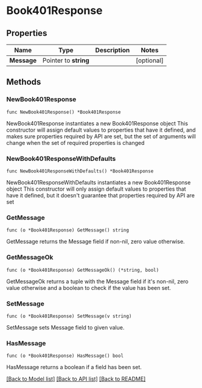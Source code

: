 # Book401Response

## Properties

Name | Type | Description | Notes
------------ | ------------- | ------------- | -------------
**Message** | Pointer to **string** |  | [optional] 

## Methods

### NewBook401Response

`func NewBook401Response() *Book401Response`

NewBook401Response instantiates a new Book401Response object
This constructor will assign default values to properties that have it defined,
and makes sure properties required by API are set, but the set of arguments
will change when the set of required properties is changed

### NewBook401ResponseWithDefaults

`func NewBook401ResponseWithDefaults() *Book401Response`

NewBook401ResponseWithDefaults instantiates a new Book401Response object
This constructor will only assign default values to properties that have it defined,
but it doesn't guarantee that properties required by API are set

### GetMessage

`func (o *Book401Response) GetMessage() string`

GetMessage returns the Message field if non-nil, zero value otherwise.

### GetMessageOk

`func (o *Book401Response) GetMessageOk() (*string, bool)`

GetMessageOk returns a tuple with the Message field if it's non-nil, zero value otherwise
and a boolean to check if the value has been set.

### SetMessage

`func (o *Book401Response) SetMessage(v string)`

SetMessage sets Message field to given value.

### HasMessage

`func (o *Book401Response) HasMessage() bool`

HasMessage returns a boolean if a field has been set.


[[Back to Model list]](../README.md#documentation-for-models) [[Back to API list]](../README.md#documentation-for-api-endpoints) [[Back to README]](../README.md)


